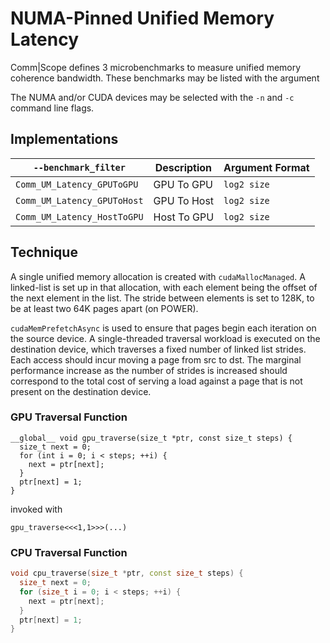 # NUMA-Pinned Unified Memory Latency

Comm|Scope defines 3 microbenchmarks to measure unified memory coherence bandwidth.
These benchmarks may be listed with the argument
    
The NUMA and/or CUDA devices may be selected with the `-n` and `-c` command line flags.

## Implementations

|`--benchmark_filter`|Description|Argument Format|
|-|-|-|
| `Comm_UM_Latency_GPUToGPU` | GPU To GPU | `log2 size` |
| `Comm_UM_Latency_GPUToHost` | GPU To Host | `log2 size` |
| `Comm_UM_Latency_HostToGPU` | Host To GPU | `log2 size` |

## Technique

A single unified memory allocation is created with `cudaMallocManaged`.
A linked-list is set up in that allocation, with each element being the offset of the next element in the list.
The stride between elements is set to 128K, to be at least two 64K pages apart (on POWER).

`cudaMemPrefetchAsync` is used to ensure that pages begin each iteration on the source device.
A single-threaded traversal workload is executed on the destination device, which traverses a fixed number of linked list strides.
Each access should incur moving a page from src to dst.
The marginal performance increase as the number of strides is increased should correspond to the total cost of serving a load against a page that is not present on the destination device.

### GPU Traversal Function

```cuda
__global__ void gpu_traverse(size_t *ptr, const size_t steps) {
  size_t next = 0;
  for (int i = 0; i < steps; ++i) {
    next = ptr[next];
  }
  ptr[next] = 1;
}
```

invoked with

```cuda
gpu_traverse<<<1,1>>>(...)
```

### CPU Traversal Function

```c++
void cpu_traverse(size_t *ptr, const size_t steps) {
  size_t next = 0;
  for (size_t i = 0; i < steps; ++i) {
    next = ptr[next];
  }
  ptr[next] = 1;
}
```
